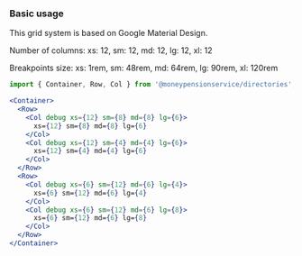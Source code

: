 <h3>Basic usage</h3>

This grid system is based on Google Material Design.

Number of columns: xs: 12, sm: 12, md: 12, lg: 12, xl: 12

Breakpoints size: xs: 1rem, sm: 48rem, md: 64rem, lg: 90rem, xl: 120rem

```jsx
import { Container, Row, Col } from '@moneypensionservice/directories';

<Container>
  <Row>
    <Col debug xs={12} sm={8} md={8} lg={6}>
      xs={12} sm={8} md={8} lg={6}
    </Col>
    <Col debug xs={12} sm={4} md={4} lg={6}>
      xs={12} sm={4} md={4} lg={6}
    </Col>
  </Row>
  <Row>
    <Col debug xs={6} sm={12} md={6} lg={4}>
      xs={6} sm={12} md={6} lg={4}
    </Col>
    <Col debug xs={6} sm={12} md={6} lg={8}>
      xs={6} sm={12} md={6} lg={8}
    </Col>
  </Row>
</Container>
```
